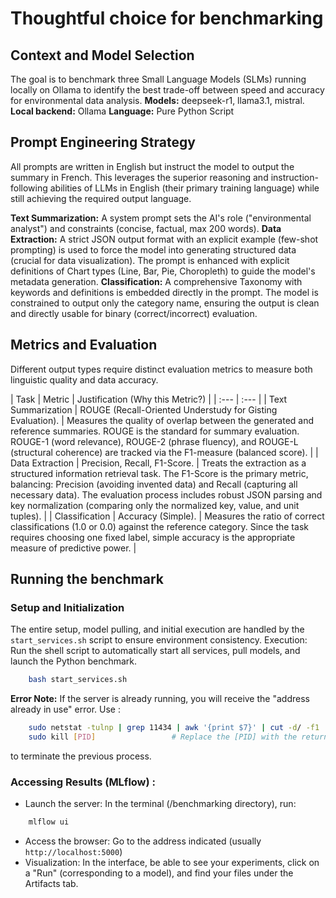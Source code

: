 # Thoughtful choice for benchmarking

## Context and Model Selection

The goal is to benchmark three Small Language Models (SLMs) running locally on Ollama to identify the best trade-off between speed and accuracy for environmental data analysis.
**Models:** deepseek-r1, llama3.1, mistral.
**Local backend:** Ollama
**Language:** Pure Python Script

## Prompt Engineering Strategy
All prompts are written in English but instruct the model to output the summary in French. This leverages the superior reasoning and instruction-following abilities of LLMs in English (their primary training language) while still achieving the required output language.

**Text Summarization:** A system prompt sets the AI's role ("environmental analyst") and constraints (concise, factual, max 200 words).
**Data Extraction:** A strict JSON output format with an explicit example (few-shot prompting) is used to force the model into generating structured data (crucial for data visualization). The prompt is enhanced with explicit definitions of Chart types (Line, Bar, Pie, Choropleth) to guide the model's metadata generation.
**Classification:** A comprehensive Taxonomy with keywords and definitions is embedded directly in the prompt. The model is constrained to output only the category name, ensuring the output is clean and directly usable for binary (correct/incorrect) evaluation.

## Metrics and Evaluation
Different output types require distinct evaluation metrics to measure both linguistic quality and data accuracy.

| Task | Metric | Justification (Why this Metric?) |
| :--- | :--- |
| Text Summarization | ROUGE (Recall-Oriented Understudy for Gisting Evaluation). | Measures the quality of overlap between the generated and reference summaries. ROUGE is the standard for summary evaluation. ROUGE-1 (word relevance), ROUGE-2 (phrase fluency), and ROUGE-L (structural coherence) are tracked via the F1-measure (balanced score). |
| Data Extraction | Precision, Recall, F1-Score. | Treats the extraction as a structured information retrieval task. The F1-Score is the primary metric, balancing: Precision (avoiding invented data) and Recall (capturing all necessary data). The evaluation process includes robust JSON parsing and key normalization (comparing only the normalized key, value, and unit tuples). |
| Classification | Accuracy (Simple). | Measures the ratio of correct classifications (1.0 or 0.0) against the reference category. Since the task requires choosing one fixed label, simple accuracy is the appropriate measure of predictive power. |


## Running the benchmark

### Setup and Initialization

The entire setup, model pulling, and initial execution are handled by the `start_services.sh` script to ensure environment consistency.
Execution: Run the shell script to automatically start all services, pull models, and launch the Python benchmark.
```bash
    bash start_services.sh
```
**Error Note:** If the server is already running, you will receive the "address already in use" error. Use : 
```bash
    sudo netstat -tulnp | grep 11434 | awk '{print $7}' | cut -d/ -f1       # the number returned is the [PID]
    sudo kill [PID]                 # Replace the [PID] with the returned number
```
to terminate the previous process.

### Accessing Results (**MLflow**) :
- Launch the server: In the terminal (/benchmarking directory), run:
```bash
    mlflow ui
```
- Access the browser: Go to the address indicated (usually `http://localhost:5000`)
- Visualization: In the interface, be able to see your experiments, click on a "Run" (corresponding to a model), and find your files under the Artifacts tab.